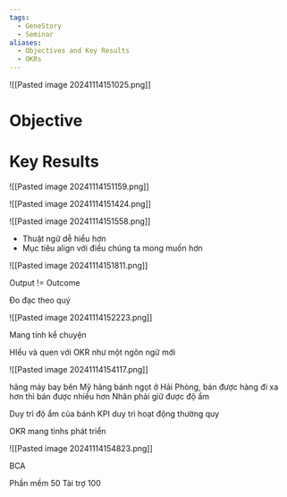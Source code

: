 ```yaml
---
tags:
  - GeneStory
  - Seminar
aliases:
  - Objectives and Key Results
  - OKRs
---
```


![[Pasted image 20241114151025.png]]

# Objective

# Key Results

![[Pasted image 20241114151159.png]]

![[Pasted image 20241114151424.png]]

![[Pasted image 20241114151558.png]]

- Thuật ngữ dễ hiểu hơn
- Mục tiêu align với điều chúng ta mong muốn hơn

![[Pasted image 20241114151811.png]]

Output != Outcome

Đo đạc theo quý

![[Pasted image 20241114152223.png]]






Mang tính kể chuyện




















HIểu và quen với OKR như một ngôn ngữ mới

![[Pasted image 20241114154117.png]]

hãng máy bay bên Mỹ
hãng bánh ngọt ở Hải Phòng, bán được hàng đi xa hơn thì bán được nhiều hơn
Nhân phải giữ được độ ẩm

Duy trì độ ẩm của bánh KPI duy trì hoạt động thường quy

OKR mang tinhs phát triển

![[Pasted image 20241114154823.png]]



BCA

Phần mềm 50
Tài trợ 100
